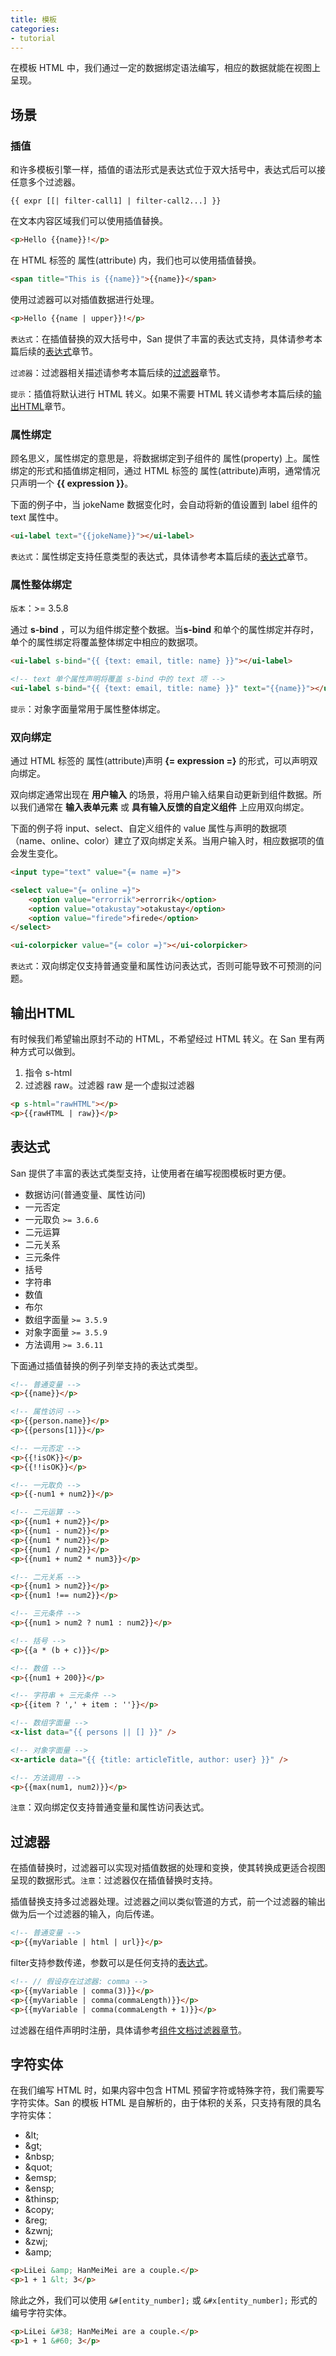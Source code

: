 ```yaml
---
title: 模板
categories:
- tutorial
---
```


在模板 HTML 中，我们通过一定的数据绑定语法编写，相应的数据就能在视图上呈现。


场景
-----

### 插值

和许多模板引擎一样，插值的语法形式是表达式位于双大括号中，表达式后可以接任意多个过滤器。

```
{{ expr [[| filter-call1] | filter-call2...] }}
```


在文本内容区域我们可以使用插值替换。

```html
<p>Hello {{name}}!</p>
```

在 HTML 标签的 属性(attribute) 内，我们也可以使用插值替换。

```html
<span title="This is {{name}}">{{name}}</span>
```

使用过滤器可以对插值数据进行处理。

```html
<p>Hello {{name | upper}}!</p>
```

`表达式`：在插值替换的双大括号中，San 提供了丰富的表达式支持，具体请参考本篇后续的[表达式](#表达式)章节。

`过滤器`：过滤器相关描述请参考本篇后续的[过滤器](#过滤器)章节。


`提示`：插值将默认进行 HTML 转义。如果不需要 HTML 转义请参考本篇后续的[输出HTML](#输出HTML)章节。


### 属性绑定


顾名思义，属性绑定的意思是，将数据绑定到子组件的 属性(property) 上。属性绑定的形式和插值绑定相同，通过 HTML 标签的 属性(attribute)声明，通常情况只声明一个 **{{ expression }}**。

下面的例子中，当 jokeName 数据变化时，会自动将新的值设置到 label 组件的 text 属性中。

```html
<ui-label text="{{jokeName}}"></ui-label>
```


`表达式`：属性绑定支持任意类型的表达式，具体请参考本篇后续的[表达式](#表达式)章节。


### 属性整体绑定

`版本`：>= 3.5.8

通过 **s-bind** ，可以为组件绑定整个数据。当**s-bind** 和单个的属性绑定并存时，单个的属性绑定将覆盖整体绑定中相应的数据项。

```html
<ui-label s-bind="{{ {text: email, title: name} }}"></ui-label>

<!-- text 单个属性声明将覆盖 s-bind 中的 text 项 -->
<ui-label s-bind="{{ {text: email, title: name} }}" text="{{name}}"></ui-label>
```


`提示`：对象字面量常用于属性整体绑定。


### 双向绑定


通过  HTML 标签的 属性(attribute)声明 **{= expression =}** 的形式，可以声明双向绑定。

双向绑定通常出现在 **用户输入** 的场景，将用户输入结果自动更新到组件数据。所以我们通常在 **输入表单元素** 或 **具有输入反馈的自定义组件** 上应用双向绑定。

下面的例子将 input、select、自定义组件的 value 属性与声明的数据项（name、online、color）建立了双向绑定关系。当用户输入时，相应数据项的值会发生变化。

```html
<input type="text" value="{= name =}">

<select value="{= online =}">
    <option value="errorrik">errorrik</option>
    <option value="otakustay">otakustay</option>
    <option value="firede">firede</option>
</select>

<ui-colorpicker value="{= color =}"></ui-colorpicker>
```

`表达式`：双向绑定仅支持普通变量和属性访问表达式，否则可能导致不可预测的问题。


输出HTML
------

有时候我们希望输出原封不动的 HTML，不希望经过 HTML 转义。在 San 里有两种方式可以做到。

1. 指令 s-html
2. 过滤器 raw。过滤器 raw 是一个虚拟过滤器

```html
<p s-html="rawHTML"></p>
<p>{{rawHTML | raw}}</p>
```


表达式
------

San 提供了丰富的表达式类型支持，让使用者在编写视图模板时更方便。

- 数据访问(普通变量、属性访问)
- 一元否定
- 一元取负 `>= 3.6.6`
- 二元运算
- 二元关系
- 三元条件
- 括号
- 字符串
- 数值
- 布尔
- 数组字面量 `>= 3.5.9`
- 对象字面量 `>= 3.5.9`
- 方法调用 `>= 3.6.11`


下面通过插值替换的例子列举支持的表达式类型。

```html
<!-- 普通变量 -->
<p>{{name}}</p>

<!-- 属性访问 -->
<p>{{person.name}}</p>
<p>{{persons[1]}}</p>

<!-- 一元否定 -->
<p>{{!isOK}}</p>
<p>{{!!isOK}}</p>

<!-- 一元取负 -->
<p>{{-num1 + num2}}</p>

<!-- 二元运算 -->
<p>{{num1 + num2}}</p>
<p>{{num1 - num2}}</p>
<p>{{num1 * num2}}</p>
<p>{{num1 / num2}}</p>
<p>{{num1 + num2 * num3}}</p>

<!-- 二元关系 -->
<p>{{num1 > num2}}</p>
<p>{{num1 !== num2}}</p>

<!-- 三元条件 -->
<p>{{num1 > num2 ? num1 : num2}}</p>

<!-- 括号 -->
<p>{{a * (b + c)}}</p>

<!-- 数值 -->
<p>{{num1 + 200}}</p>

<!-- 字符串 + 三元条件 -->
<p>{{item ? ',' + item : ''}}</p>

<!-- 数组字面量 -->
<x-list data="{{ persons || [] }}" />

<!-- 对象字面量 -->
<x-article data="{{ {title: articleTitle, author: user} }}" />

<!-- 方法调用 -->
<p>{{max(num1, num2)}}</p>
```

`注意`：双向绑定仅支持普通变量和属性访问表达式。



过滤器
------

在插值替换时，过滤器可以实现对插值数据的处理和变换，使其转换成更适合视图呈现的数据形式。`注意`：过滤器仅在插值替换时支持。

插值替换支持多过滤器处理。过滤器之间以类似管道的方式，前一个过滤器的输出做为后一个过滤器的输入，向后传递。

```html
<!-- 普通变量 -->
<p>{{myVariable | html | url}}</p>
```

filter支持参数传递，参数可以是任何支持的[表达式](#表达式)。

```html
<!-- // 假设存在过滤器: comma -->
<p>{{myVariable | comma(3)}}</p>
<p>{{myVariable | comma(commaLength)}}</p>
<p>{{myVariable | comma(commaLength + 1)}}</p>
```

过滤器在组件声明时注册，具体请参考[组件文档过滤器章节](../component/#过滤器)。


字符实体
------

在我们编写 HTML 时，如果内容中包含 HTML 预留字符或特殊字符，我们需要写字符实体。San 的模板 HTML 是自解析的，由于体积的关系，只支持有限的具名字符实体：

- &amp;lt;
- &amp;gt;
- &amp;nbsp;
- &amp;quot;
- &amp;emsp;
- &amp;ensp;
- &amp;thinsp;
- &amp;copy;
- &amp;reg;
- &amp;zwnj;
- &amp;zwj;
- &amp;amp;

```html
<p>LiLei &amp; HanMeiMei are a couple.</p>
<p>1 + 1 &lt; 3</p>
```

除此之外，我们可以使用 `&#[entity_number];` 或 `&#x[entity_number];` 形式的编号字符实体。

```html
<p>LiLei &#38; HanMeiMei are a couple.</p>
<p>1 + 1 &#60; 3</p>
```

